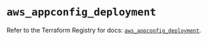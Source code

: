 # `aws_appconfig_deployment`

Refer to the Terraform Registry for docs: [`aws_appconfig_deployment`](https://registry.terraform.io/providers/hashicorp/aws/5.58.0/docs/resources/appconfig_deployment).
